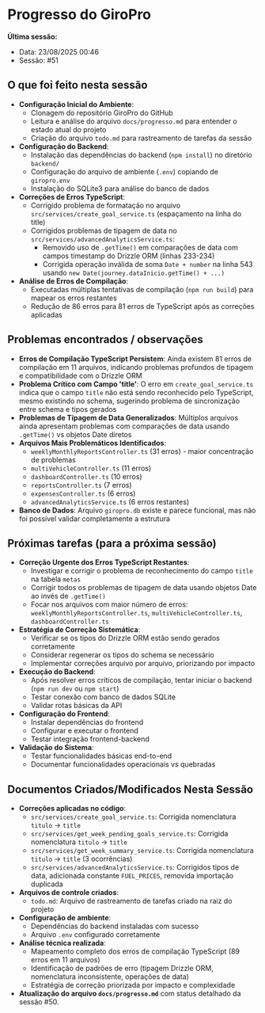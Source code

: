 # Progresso do GiroPro

**Última sessão:**
- Data: 23/08/2025 00:46
- Sessão: #51

## O que foi feito nesta sessão
- **Configuração Inicial do Ambiente**:
  - Clonagem do repositório GiroPro do GitHub
  - Leitura e análise do arquivo `docs/progresso.md` para entender o estado atual do projeto
  - Criação do arquivo `todo.md` para rastreamento de tarefas da sessão
- **Configuração do Backend**:
  - Instalação das dependências do backend (`npm install`) no diretório `backend/`
  - Configuração do arquivo de ambiente (`.env`) copiando de `giropro.env`
  - Instalação do SQLite3 para análise do banco de dados
- **Correções de Erros TypeScript**:
  - Corrigido problema de formatação no arquivo `src/services/create_goal_service.ts` (espaçamento na linha do title)
  - Corrigidos problemas de tipagem de data no `src/services/advancedAnalyticsService.ts`:
    - Removido uso de `.getTime()` em comparações de data com campos timestamp do Drizzle ORM (linhas 233-234)
    - Corrigida operação inválida de soma `Date + number` na linha 543 usando `new Date(journey.dataInicio.getTime() + ...)`
- **Análise de Erros de Compilação**:
  - Executadas múltiplas tentativas de compilação (`npm run build`) para mapear os erros restantes
  - Redução de 86 erros para 81 erros de TypeScript após as correções aplicadas

## Problemas encontrados / observações
- **Erros de Compilação TypeScript Persistem**: Ainda existem 81 erros de compilação em 11 arquivos, indicando problemas profundos de tipagem e compatibilidade com o Drizzle ORM
- **Problema Crítico com Campo 'title'**: O erro em `create_goal_service.ts` indica que o campo `title` não está sendo reconhecido pelo TypeScript, mesmo existindo no schema, sugerindo problema de sincronização entre schema e tipos gerados
- **Problemas de Tipagem de Data Generalizados**: Múltiplos arquivos ainda apresentam problemas com comparações de data usando `.getTime()` vs objetos Date diretos
- **Arquivos Mais Problemáticos Identificados**:
  - `weeklyMonthlyReportsController.ts` (31 erros) - maior concentração de problemas
  - `multiVehicleController.ts` (11 erros)
  - `dashboardController.ts` (10 erros)
  - `reportsController.ts` (7 erros)
  - `expensesController.ts` (6 erros)
  - `advancedAnalyticsService.ts` (6 erros restantes)
- **Banco de Dados**: Arquivo `giropro.db` existe e parece funcional, mas não foi possível validar completamente a estrutura

## Próximas tarefas (para a próxima sessão)
- **Correção Urgente dos Erros TypeScript Restantes**:
  - Investigar e corrigir o problema de reconhecimento do campo `title` na tabela `metas`
  - Corrigir todos os problemas de tipagem de data usando objetos Date ao invés de `.getTime()`
  - Focar nos arquivos com maior número de erros: `weeklyMonthlyReportsController.ts`, `multiVehicleController.ts`, `dashboardController.ts`
- **Estratégia de Correção Sistemática**:
  - Verificar se os tipos do Drizzle ORM estão sendo gerados corretamente
  - Considerar regenerar os tipos do schema se necessário
  - Implementar correções arquivo por arquivo, priorizando por impacto
- **Execução do Backend**:
  - Após resolver erros críticos de compilação, tentar iniciar o backend (`npm run dev` ou `npm start`)
  - Testar conexão com banco de dados SQLite
  - Validar rotas básicas da API
- **Configuração do Frontend**:
  - Instalar dependências do frontend
  - Configurar e executar o frontend
  - Testar integração frontend-backend
- **Validação do Sistema**:
  - Testar funcionalidades básicas end-to-end
  - Documentar funcionalidades operacionais vs quebradas

## Documentos Criados/Modificados Nesta Sessão
- **Correções aplicadas no código**:
  - `src/services/create_goal_service.ts`: Corrigida nomenclatura `titulo` → `title`
  - `src/services/get_week_pending_goals_service.ts`: Corrigida nomenclatura `titulo` → `title`
  - `src/services/get_week_summary_service.ts`: Corrigida nomenclatura `titulo` → `title` (3 ocorrências)
  - `src/services/advancedAnalyticsService.ts`: Corrigidos tipos de data, adicionada constante `FUEL_PRICES`, removida importação duplicada
- **Arquivos de controle criados**:
  - `todo.md`: Arquivo de rastreamento de tarefas criado na raiz do projeto
- **Configuração de ambiente**:
  - Dependências do backend instaladas com sucesso
  - Arquivo `.env` configurado corretamente
- **Análise técnica realizada**:
  - Mapeamento completo dos erros de compilação TypeScript (89 erros em 11 arquivos)
  - Identificação de padrões de erro (tipagem Drizzle ORM, nomenclatura inconsistente, operações de data)
  - Estratégia de correção priorizada por impacto e complexidade
- **Atualização do arquivo `docs/progresso.md`** com status detalhado da sessão #50.

